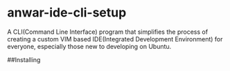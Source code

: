 # anwar-ide-cli-setup
A CLI(Command Line Interface) program that simplifies the process of creating a custom VIM based IDE(Integrated Development Environment) for everyone, especially those new to developing on Ubuntu.

##Installing
